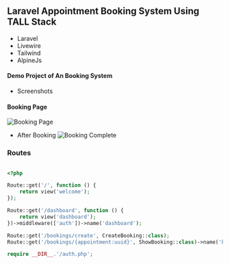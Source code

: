 ## Laravel Appointment Booking System Using TALL Stack

- Laravel
- Livewire
- Tailwind
- AlpineJs

#### Demo Project of An Booking System

+ Screenshots
#### Booking Page
![Booking Page](https://user-images.githubusercontent.com/17238742/131124597-7a4ec985-af7e-41fb-be77-45105c46104d.jpg)

+ After Booking
![Booking Complete](https://user-images.githubusercontent.com/17238742/131124379-efe00b08-033e-4b7f-8c08-975dac10bf55.jpg)


### Routes

```php

<?php

Route::get('/', function () {
    return view('welcome');
});

Route::get('/dashboard', function () {
    return view('dashboard');
})->middleware(['auth'])->name('dashboard');

Route::get('/bookings/create', CreateBooking::class);
Route::get('/bookings/{appointment:uuid}', ShowBooking::class)->name('bookings.show');

require __DIR__.'/auth.php';

```

